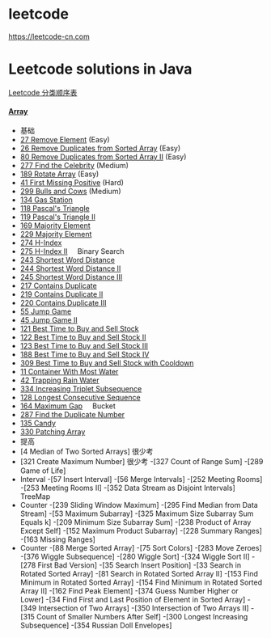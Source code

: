 # leetcode
https://leetcode-cn.com
# Leetcode solutions in Java
[Leetcode 分类顺序表](https://cspiration.com/leetcodeClassification) 
#### [Array](problems/src/array)

- 基础
- [27	Remove Element](problems/src/array/RemoveElement.java) (Easy)
- [26	Remove Duplicates from Sorted Array](problems/src/array/RemoveDuplicatesfromSortedArray.java) (Easy)
- [80	Remove Duplicates from Sorted Array II](problems/src/array/RemoveDuplicatesfromSortedArray.java) (Easy)
- [277	Find the Celebrity](problems/src/array/FindtheCelebrity.java) (Medium)
- [189	Rotate Array](problems/src/array/RotateArray.java) (Easy)
- [41	First Missing Positive](problems/src/array/FirstMissingPositive.java) (Hard)
- [299	Bulls and Cows](problems/src/array/BullsandCows.java)	(Medium)
- [134	Gas Station](problems/src/array/FindtheCelebrity.java)
- [118	Pascal's Triangle](problems/src/array/FindtheCelebrity.java)
- [119	Pascal's Triangle II](problems/src/array/FindtheCelebrity.java)
- [169	Majority Element](problems/src/array/FindtheCelebrity.java)
- [229	Majority Element](problems/src/array/FindtheCelebrity.java)
- [274	H-Index](problems/src/array/FindtheCelebrity.java)
- [275	H-Index II](problems/src/array/FindtheCelebrity.java) &nbsp; &nbsp; Binary Search
- [243	Shortest Word Distance](problems/src/array/FindtheCelebrity.java)
- [244	Shortest Word Distance II](problems/src/array/FindtheCelebrity.java)
- [245	Shortest Word Distance III](problems/src/array/FindtheCelebrity.java)
- [217	Contains Duplicate](problems/src/array/FindtheCelebrity.java)
- [219	Contains Duplicate II](problems/src/array/FindtheCelebrity.java)
- [220	Contains Duplicate III](problems/src/array/FindtheCelebrity.java)
- [55	Jump Game](problems/src/array/FindtheCelebrity.java)
- [45	Jump Game II](problems/src/array/FindtheCelebrity.java)
- [121	Best Time to Buy and Sell Stock](problems/src/array/FindtheCelebrity.java)
- [122	Best Time to Buy and Sell Stock II](problems/src/array/FindtheCelebrity.java)
- [123	Best Time to Buy and Sell Stock III](problems/src/array/FindtheCelebrity.java)
- [188	Best Time to Buy and Sell Stock IV](problems/src/array/FindtheCelebrity.java)
- [309	Best Time to Buy and Sell Stock with Cooldown](problems/src/array/FindtheCelebrity.java)	
- [11	Container With Most Water](problems/src/array/FindtheCelebrity.java)
- [42	Trapping Rain Water](problems/src/array/FindtheCelebrity.java)
- [334	Increasing Triplet Subsequence](problems/src/array/FindtheCelebrity.java)
- [128	Longest Consecutive Sequence](problems/src/array/FindtheCelebrity.java)
- [164	Maximum Gap](problems/src/array/FindtheCelebrity.java) &nbsp; &nbsp;  Bucket
- [287	Find the Duplicate Number](problems/src/array/FindtheCelebrity.java)
- [135	Candy](problems/src/array/FindtheCelebrity.java)
- [330	Patching Array](problems/src/array/FindtheCelebrity.java)
- 提高
- [4	Median of Two Sorted Arrays]		很少考
- [321	Create Maximum Number]		很少考
-[327	Count of Range Sum]
-[289	Game of Life]
- Interval
-[57	Insert Interval]
-[56	Merge Intervals]
-[252	Meeting Rooms]
-[253	Meeting Rooms II]
-[352	Data Stream as Disjoint Intervals]	TreeMap
- Counter
-[239	Sliding Window Maximum]
-[295	Find Median from Data Stream]
-[53	Maximum Subarray]
-[325	Maximum Size Subarray Sum Equals k]
-[209	Minimum Size Subarray Sum]
-[238	Product of Array Except Self]
-[152	Maximum Product Subarray]
-[228	Summary Ranges]
-[163	Missing Ranges]
- Counter
-[88	Merge Sorted Array]
-[75	Sort Colors]
-[283	Move Zeroes]
-[376	Wiggle Subsequence]
-[280	Wiggle Sort]
-[324	Wiggle Sort II]
-[278	First Bad Version]
-[35	Search Insert Position]
-[33	Search in Rotated Sorted Array]
-[81	Search in Rotated Sorted Array II]
-[153	Find Minimum in Rotated Sorted Array]
-[154	Find Minimum in Rotated Sorted Array II]
-[162	Find Peak Element]
-[374	Guess Number Higher or Lower]
-[34	Find First and Last Position of Element in Sorted Array]
-[349	Intersection of Two Arrays]
-[350	Intersection of Two Arrays II]
-[315	Count of Smaller Numbers After Self]
-[300	Longest Increasing Subsequence]
-[354	Russian Doll Envelopes]





